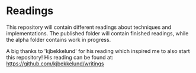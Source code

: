 Readings
========
This repository will contain different readings about techniques and implementations. The published
folder will contain finished readings, while the alpha folder contains work in progress.

A big thanks to 'kjbekkelund' for his reading which inspired me to also start this repository! His
reading can be found at: https://github.com/kjbekkelund/writings
